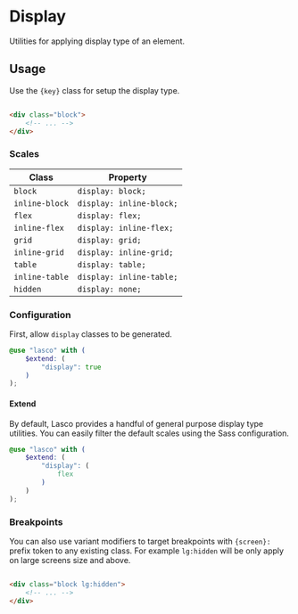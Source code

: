 # Display

Utilities for applying display type of an element.

## Usage

Use the `{key}` class for setup the display type.

```html

<div class="block">
    <!-- ... -->
</div>
```

### Scales

| Class          | Property                 |
|----------------|--------------------------|
| `block`        | `display: block;`        |
| `inline-block` | `display: inline-block;` |
| `flex`         | `display: flex;`         |
| `inline-flex`  | `display: inline-flex;`  |
| `grid`         | `display: grid;`         |
| `inline-grid`  | `display: inline-grid;`  |
| `table`        | `display: table;`        |
| `inline-table` | `display: inline-table;` |
| `hidden`       | `display: none;`         |

### Configuration

First, allow `display` classes to be generated.

```scss
@use "lasco" with (
    $extend: (
        "display": true
    )
);
```

#### Extend

By default, Lasco provides a handful of general purpose display type utilities. You can easily filter the default scales
using the Sass configuration.

```scss
@use "lasco" with (
    $extend: (
        "display": (
            flex
        )
    )
);
```

### Breakpoints

You can also use variant modifiers to target breakpoints with `{screen}:` prefix token to any existing class. For
example `lg:hidden` will be only apply on large screens size and above.

```html

<div class="block lg:hidden">
    <!-- ... -->
</div>
```
